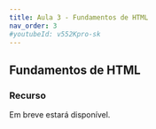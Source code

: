 ```yaml
---
title: Aula 3 - Fundamentos de HTML
nav_order: 3
#youtubeId: v552Kpro-sk
---
```


## Fundamentos de HTML

### Recurso

Em breve estará disponível.

<!--
<span class="fs-3">
#[Slides aqui]({{site.baseurl}}/assets/downloads/01-Apresentacao-da-disciplina.pdf){: .btn }
</span>

{% include youtubePlayer.html id=page.youtubeId %}

<span class="fs-3 float-right">
[Próxima aulas](03-html){: .btn }
</span>
-->
